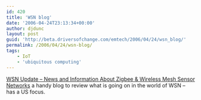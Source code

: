 ```yaml
---
id: 420
title: 'WSN blog'
date: '2006-04-24T23:13:34+00:00'
author: djdunc
layout: post
guid: 'http://beta.driversofchange.com/emtech/2006/04/24/wsn_blog/'
permalink: /2006/04/24/wsn-blog/
tags:
    - IoT
    - 'ubiquitous computing'
---
```


[WSN Update – News and Information About Zigbee &amp; Wireless Mesh Sensor Networks](http://www.wsnupdate.com/ "WSN Update - News and Information About Zigbee & Wireless Mesh Sensor Networks") a handy blog to review what is going on in the world of WSN – has a US focus.
